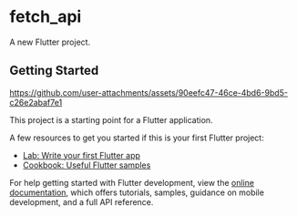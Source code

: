 # fetch_api

A new Flutter project.

## Getting Started

https://github.com/user-attachments/assets/90eefc47-46ce-4bd6-9bd5-c26e2abaf7e1

This project is a starting point for a Flutter application.

A few resources to get you started if this is your first Flutter project:

- [Lab: Write your first Flutter app](https://docs.flutter.dev/get-started/codelab)
- [Cookbook: Useful Flutter samples](https://docs.flutter.dev/cookbook)

For help getting started with Flutter development, view the
[online documentation](https://docs.flutter.dev/), which offers tutorials,
samples, guidance on mobile development, and a full API reference.
